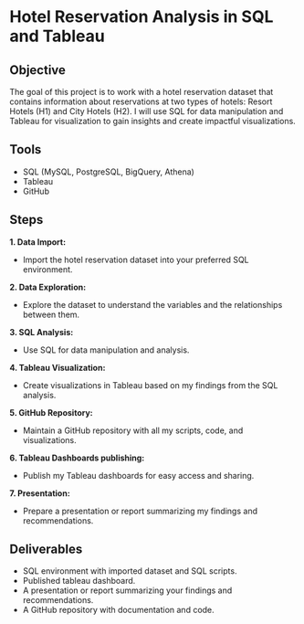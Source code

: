 # Hotel Reservation Analysis in SQL and Tableau

## Objective
The goal of this project is to work with a hotel reservation dataset that contains information about reservations at two types of hotels: Resort Hotels (H1) and City Hotels (H2). I will use SQL for data manipulation and Tableau for visualization to gain insights and create impactful visualizations.

## Tools
- SQL (MySQL, PostgreSQL, BigQuery, Athena)
- Tableau
- GitHub

## Steps
**1. Data Import:**
- Import the hotel reservation dataset into your preferred SQL environment.

**2. Data Exploration:**
- Explore the dataset to understand the variables and the relationships between them.

**3. SQL Analysis:**
- Use SQL for data manipulation and analysis.

**4. Tableau Visualization:**
- Create visualizations in Tableau based on my findings from the SQL analysis.

**5. GitHub Repository:**
- Maintain a GitHub repository with all my scripts, code, and visualizations.

**6. Tableau Dashboards publishing:**
- Publish my Tableau dashboards for easy access and sharing.

**7. Presentation:**
- Prepare a presentation or report summarizing my findings and recommendations.

## Deliverables
- SQL environment with imported dataset and SQL scripts.
- Published tableau dashboard.
- A presentation or report summarizing your findings and recommendations.
- A GitHub repository with documentation and code.
